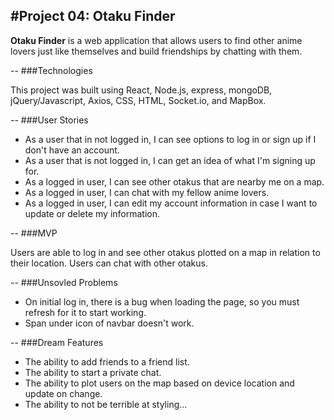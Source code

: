 #Project 04: Otaku Finder
---
**Otaku Finder** is a web application that allows users to find other anime lovers just like themselves and build friendships by chatting with them.

--
###Technologies

This project was built using React, Node.js, express, mongoDB, jQuery/Javascript, Axios, CSS, HTML, Socket.io, and MapBox.

--
###User Stories
- As a user that in not logged in, I can see options to log in or sign up if I don't have an account.
- As a user that is not logged in, I can get an idea of what I'm signing up for.
- As a logged in user, I can see other otakus that are nearby me on a map.
- As a logged in user, I can chat with my fellow anime lovers.
- As a logged in user, I can edit my account information in case I want to update or delete my information.

--
###MVP

Users are able to log in and see other otakus plotted on a map in relation to their location.  Users can chat with other otakus.

--
###Unsovled Problems

- On initial log in, there is a bug when loading the page, so you must refresh for it to start working.
- Span under icon of navbar doesn't work.

--
###Dream Features
- The ability to add friends to a friend list.
- The ability to start a private chat.
- The ability to plot users on the map based on device location and update on change.
- The ability to not be terrible at styling...






